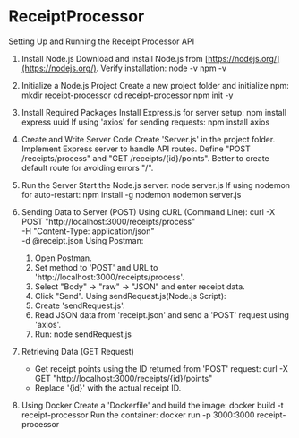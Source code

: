 # ReceiptProcessor

Setting Up and Running the Receipt Processor API

1. Install Node.js
   Download and install Node.js from [https://nodejs.org/](https://nodejs.org/).
   Verify installation:
     node -v
     npm -v
     
2. Initialize a Node.js Project
   Create a new project folder and initialize npm:
     mkdir receipt-processor
     cd receipt-processor
     npm init -y
     
3. Install Required Packages
   Install Express.js for server setup:
     npm install express uuid
   If using 'axios' for sending requests:
     npm install axios

4. Create and Write Server Code
   Create 'Server.js' in the project folder.
   Implement Express server to handle API routes.
   Define "POST /receipts/process" and "GET /receipts/{id}/points".
   Better to create default route for avoiding errors "/".

5. Run the Server
   Start the Node.js server:
     node server.js
   If using nodemon for auto-restart:
     npm install -g nodemon
     nodemon server.js

6. Sending Data to Server (POST)
   Using cURL (Command Line):
     curl -X POST "http://localhost:3000/receipts/process" \
          -H "Content-Type: application/json" \
          -d @receipt.json
   Using Postman:
     1. Open Postman.
     2. Set method to 'POST' and URL to 'http://localhost:3000/receipts/process'.
     3. Select "Body" -> "raw" -> "JSON" and enter receipt data.
     4. Click "Send".
   Using sendRequest.js(Node.js Script):
     1. Create 'sendRequest.js'.
     2. Read JSON data from 'receipt.json' and send a 'POST' request using 'axios'.
     3. Run:
        node sendRequest.js

7. Retrieving Data (GET Request)
   - Get receipt points using the ID returned from 'POST' request:
     curl -X GET "http://localhost:3000/receipts/{id}/points"
   - Replace '{id}' with the actual receipt ID.

8. Using Docker
   Create a 'Dockerfile' and build the image:
     docker build -t receipt-processor 
   Run the container:
     docker run -p 3000:3000 receipt-processor
